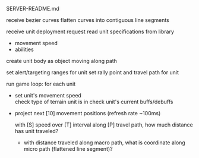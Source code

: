 SERVER-README.md

receive bezier curves
flatten curves into contiguous line segments

receive unit deployment request
read unit specifications from library
- movement speed
- abilities

create unit body as object moving along path

set alert/targeting ranges for unit
set rally point and travel path for unit

run game loop:
 for each unit
  - set unit's movement speed  
    check type of terrain unit is in
    check unit's current buffs/debuffs

  - project next [10] movement positions (refresh rate ~100ms)

    with [S] speed over [T] interval along [P] travel path, 
    how much distance has unit traveled?

    - with distance traveled along macro path, what is coordinate along micro path (flattened line segment)?


